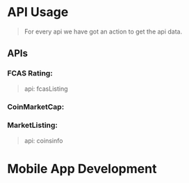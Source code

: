 # API Usage
> For every api we have got an action to get the api data.
## APIs

### FCAS Rating: 
> api: fcasListing

### CoinMarketCap: 

### MarketListing:
> api: coinsinfo


# Mobile App Development



